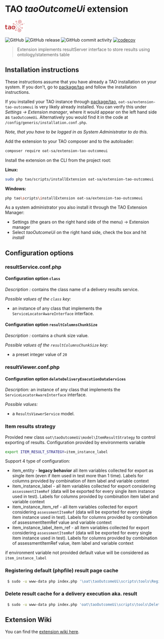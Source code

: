 # TAO _taoOutcomeUi_ extension

![TAO Logo](https://github.com/oat-sa/taohub-developer-guide/raw/master/resources/tao-logo.png)

![GitHub](https://img.shields.io/github/license/oat-sa/extension-tao-outcomeui.svg)
![GitHub release](https://img.shields.io/github/release/oat-sa/extension-tao-outcomeui.svg)
![GitHub commit activity](https://img.shields.io/github/commit-activity/y/oat-sa/extension-tao-outcomeui.svg)
[![codecov](https://codecov.io/gh/oat-sa/extension-tao-outcomeui/branch/master/graph/badge.svg)](https://codecov.io/gh/oat-sa/extension-tao-outcomeui)

> Extension implements resultServer interface to store results using ontology/statements table

## Installation instructions

These instructions assume that you have already a TAO installation on your system. If you don't, go to
[package/tao](https://github.com/oat-sa/package-tao) and follow the installation instructions.

If you installed your TAO instance through [package/tao](https://github.com/oat-sa/package-tao),
`oat-sa/extension-tao-outcomeui` is very likely already installed. You can verify this under _Settings -> Extension
manager_, where it would appear on the left hand side as `taoOutcomeUi`. Alternatively you would find it in
the code at `/config/generis/installation.conf.php`.

_Note, that you have to be logged in as System Administrator to do this._

Add the extension to your TAO composer and to the autoloader:
```bash
composer require oat-sa/extension-tao-outcomeui
```

Install the extension on the CLI from the project root:

**Linux:**
```bash
sudo php tao/scripts/installExtension oat-sa/extension-tao-outcomeui
```

**Windows:**
```bash
php tao\scripts\installExtension oat-sa/extension-tao-outcomeui
```

As a system administrator you also install it through the TAO Extension Manager:
- Settings (the gears on the right hand side of the menu) -> Extension manager
- Select _taoOutcomeUi_ on the right hand side, check the box and hit _install_

<!-- Uncomment and describe if applicable
## REST API
[](https://openapi.taotesting.com/viewer/?url=https://raw.githubusercontent.com/oat-sa/extension-tao-outcomeui/master/doc/rest.json)
-->

<!-- Uncomment and describe if applicable
## LTI Endpoints
-->

## Configuration options

### resultService.conf.php

#### Configuration option `class`

*Description :* contains the class name of a delivery results service.

*Possible values of the `class` key:* 
* an instance of any class that implements the `ServiceLocatorAwareInterface` interface.

#### Configuration option `resultColumnsChunkSize`

*Description :* contains a chunk size value.

*Possible values of the `resultColumnsChunkSize` key:* 
* a preset integer value of `20`

### resultViewer.conf.php

#### Configuration option `deleteDeliveryExecutionDataServices`

*Description:* an instance of any class that implements the `ServiceLocatorAwareInterface` interface.

*Possible values:* 
* a `ResultsViewerService` model.

### Item results strategy

Provided new class `oat\taoOutcomeUi\model\ItemResultStrategy` to control exporting of results. Configuration provided
by environments variable
```bash
export ITEM_RESULT_STRATEGY=item_instance_label
```

Support 4 type of configuration:

- item_entity - __legacy behavior__ all item variables collected for export as single item (even if item used in test
  more than 1 time). Labels for columns provided by combination of item label and variable context
- item_instance_label - all item variables collected for export considering `assessmentItemRef` (data will be exported
  for every single item instance used in test). Labels for columns provided by combination item label and variable
  context
- item_instance_item_ref - all item variables collected for export considering `assessmentItemRef` (data will be
  exported for every single item instance used in test). Labels for columns provided by combination of assessmentItemRef
  value and variable context
- item_instance_label_item_ref - all item variables collected for export considering `assessmentItemRef` (data will be
  exported for every single item instance used in test). Labels for columns provided by combination of assessmentItemRef
  value, item label and variable context

if environment variable not provided default value will be considered as `item_instance_label` 

### Registering default (phpfile) result page cache
```bash
 $ sudo -u www-data php index.php '\oat\taoOutcomeUi\scripts\tools\RegisterDefaultResultCache'
```

### Delete result cache for a delivery execution aka. result
```bash
 $ sudo -u www-data php index.php 'oat\taoOutcomeUi\scripts\tools\DeleteResultCache' -u {deliveryExecutionUri}
```

## Extension Wiki
You can find the [extension wiki here](https://github.com/oat-sa/extension-tao-outcomeui/wiki).
